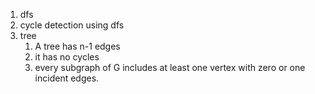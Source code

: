 1. dfs
2. cycle detection using dfs
3. tree
    1.  A tree has n-1 edges
    2.  it has no cycles
    3.  every subgraph of G includes at least one vertex with zero or one incident edges.



  
  
  
  
  
  
  
  
  
  
  
  
  
  
  
  
  
  
  
  
